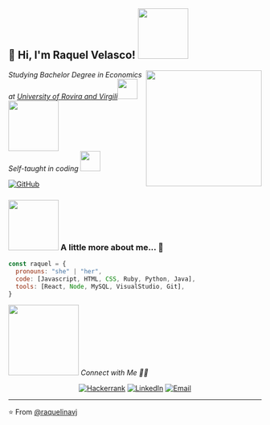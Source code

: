 
<h2> 👋 Hi, I'm Raquel Velasco! <img src="https://media.tenor.com/dHnvbuuXC9wAAAAj/stitch-happy.gif" width="100"></h2>
<img align='right' src="https://media4.giphy.com/media/UVZ1M8bVwpaF7MTYNk/giphy.gif?cid=790b7611c7082afb66c6da440beec0fccb862ce7126d2c85&rid=giphy.gif&ct=s" width="230">
<p><em>Studying Bachelor Degree in Economics at <a href="https://www.urv.cat/ca/">University of Rovira and Virgili</a><img src="https://img1.picmix.com/output/stamp/normal/9/6/0/2/1162069_e5f8e.gif" width="40"><img src="https://i.pinimg.com/originals/80/2f/6b/802f6b55de54cec2eeacc6df2d7cb464.gif" width="100"></br>Self-taught in coding <img src="https://i.gifer.com/origin/0d/0d0183d44abb37407142b860a8c6b4ce.gif" width="40"> 
</em></p>

[![GitHub](https://img.shields.io/github/followers/raquelinavj?label=follow&style=social)](https://github.com/raquelinavj)


### <img src="https://i.gifer.com/origin/2e/2ed203a26f8cd88c1656a3a156bae4c8_w200.gif" width="100"> A little more about me...  👀 

```javascript
const raquel = {
  pronouns: "she" | "her",
  code: [Javascript, HTML, CSS, Ruby, Python, Java],
  tools: [React, Node, MySQL, VisualStudio, Git],
}
```

<img src="https://images.squarespace-cdn.com/content/v1/61356c294f878116b50afc42/1632787610443-901HURARECM65TG750JK/WorkWithMe.gif" width="140"> <em> Connect with Me 🤝🏻 </b></em>

<p align="center">
<a href="https://www.hackerrank.com/raquel_velasco" target="_blank"><img alt="Hackerrank" src="https://img.shields.io/badge/Hackerrank-www.hackerrank.com/raquel_velasco-pink?style=flat&logo=hackerrank"></a>
<a href="https://www.linkedin.com/in/raquel-velasco-jim/" target="_blank"><img alt="LinkedIn" src="https://img.shields.io/badge/LinkedIn-@raquelvelascojimenez-pink?style=flat&logo=linkedin"></a>
<a href="mailto:raquel.vj01@gmail.com"><img alt="Email" src="https://img.shields.io/badge/Email-raquel.vj01@gmail.com-pink?style=flat&logo=gmail"></a>
</p>

---
⭐️ From [@raquelinavj](https://github.com/raquelinavj)
<!---
raquelinavj/raquelinavj is a ✨ special ✨ repository because its `README.md` (this file) appears on your GitHub profile.
You can click the Preview link to take a look at your changes.
--->
